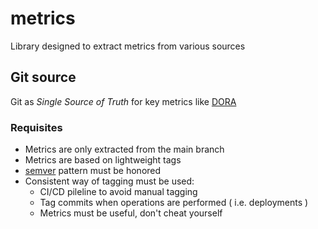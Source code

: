 # metrics

Library designed to extract metrics from various sources

## Git source

Git as _Single Source of Truth_ for key metrics like [DORA](https://www.devops-research.com/research.html)

### Requisites

* Metrics are only extracted from the main branch
* Metrics are based on lightweight tags
* [semver](https://semver.org) pattern must be honored
* Consistent way of tagging must be used:
  * CI/CD pileline to avoid manual tagging
  * Tag commits when operations are performed ( i.e. deployments )
  * Metrics must be useful, don't cheat yourself
